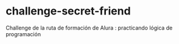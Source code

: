 # challenge-secret-friend
Challenge de la ruta de formación de Alura : practicando lógica de programación
